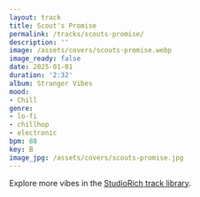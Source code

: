 ```yaml
---
layout: track
title: Scout's Promise
permalink: /tracks/scouts-promise/
description: ''
image: /assets/covers/scouts-promise.webp
image_ready: false
date: 2025-01-01
duration: '2:32'
album: Stranger Vibes
mood:
- Chill
genre:
- lo-fi
- chillhop
- electronic
bpm: 88
key: B
image_jpg: /assets/covers/scouts-promise.jpg
---
```


Explore more vibes in the [StudioRich track library](/tracks/).
